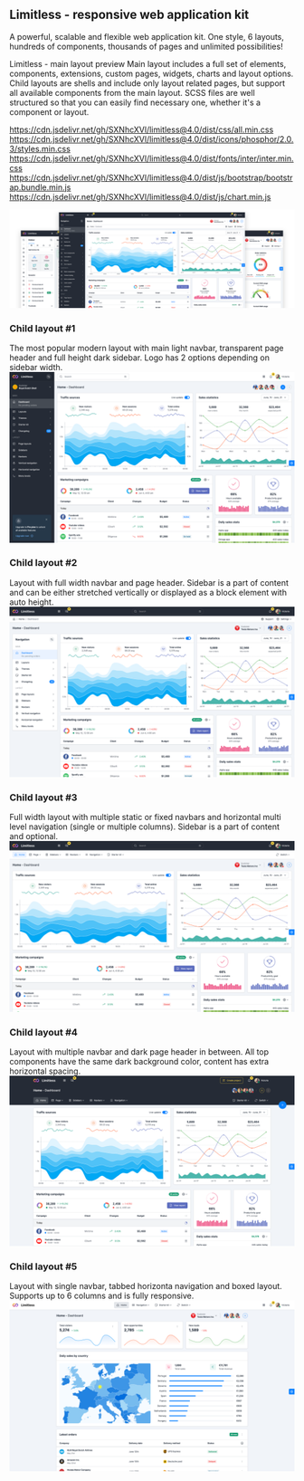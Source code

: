 ## Limitless - responsive web application kit
A powerful, scalable and flexible web application kit. One style, 6 layouts, hundreds of components, thousands of pages and unlimited possibilities!

Limitless - main layout preview
Main layout includes a full set of elements, components, extensions, custom pages, widgets, charts and layout options. Child layouts are shells and include only layout related pages, but support all available components from the main layout. SCSS files are well structured so that you can easily find necessary one, whether it's a component or layout.

https://cdn.jsdelivr.net/gh/SXNhcXVl/limitless@4.0/dist/css/all.min.css
https://cdn.jsdelivr.net/gh/SXNhcXVl/limitless@4.0/dist/icons/phosphor/2.0.3/styles.min.css
https://cdn.jsdelivr.net/gh/SXNhcXVl/limitless@4.0/dist/fonts/inter/inter.min.css
https://cdn.jsdelivr.net/gh/SXNhcXVl/limitless@4.0/dist/js/bootstrap/bootstrap.bundle.min.js
https://cdn.jsdelivr.net/gh/SXNhcXVl/limitless@4.0/dist/js/chart.min.js


![alt text](https://github.com/SXNhcXVl/limitless/blob/main/layout_main.png?raw=true)
### Child layout #1
The most popular modern layout with main light navbar, transparent page header and full height dark sidebar. Logo has 2 options depending on sidebar width.
![alt text](https://github.com/SXNhcXVl/limitless/blob/main/layout_2.png?raw=true)
### Child layout #2
Layout with full width navbar and page header. Sidebar is a part of content and can be either stretched vertically or displayed as a block element with auto height.
![alt text](https://github.com/SXNhcXVl/limitless/blob/main/layout_3.png?raw=true)
### Child layout #3
Full width layout with multiple static or fixed navbars and horizontal multi level navigation (single or multiple columns). Sidebar is a part of content and optional.
![alt text](https://github.com/SXNhcXVl/limitless/blob/main/layout_4.png?raw=true)
### Child layout #4
Layout with multiple navbar and dark page header in between. All top components have the same dark background color, content has extra horizontal spacing.
![alt text](https://github.com/SXNhcXVl/limitless/blob/main/layout_5.png?raw=true)
### Child layout #5
Layout with single navbar, tabbed horizonta navigation and boxed layout. Supports up to 6 columns and is fully responsive.
![alt text](https://github.com/SXNhcXVl/limitless/blob/main/layout_6.png?raw=true)


